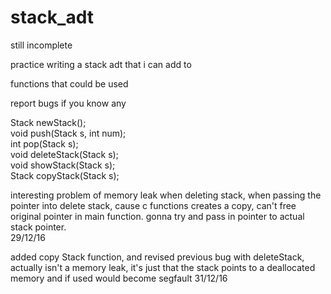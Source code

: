 # stack_adt

still incomplete

practice writing a stack adt that i can add to

functions that could be used

report bugs if you know any

Stack newStack();  
void push(Stack s, int num);  
int pop(Stack s);  
void deleteStack(Stack s);  
void showStack(Stack s);  
Stack copyStack(Stack s);

interesting problem of memory leak when deleting stack, when passing the pointer into delete stack, cause c functions creates a copy, can't free original pointer in main function. gonna try and pass in pointer to actual stack pointer.  
29/12/16

added copy Stack function, and revised previous bug with deleteStack, actually isn't a memory leak, it's just that the stack points to a deallocated memory and if used would become segfault
31/12/16
